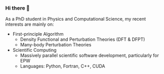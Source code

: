 ### Hi there 👋

As a PhD student in Physics and Computational Science, my recent interests are mainly on:
- First-principle Algorithm
  - Density Functional and Perturbation Theories (DFT & DFPT)
  - Many-body Perturbation Theories
- Scientific Computing
  - Massively parallel scientific software development, particularly for EPW
  - Languages: Python, Fortran, C++, CUDA

<!--
**kaifaluo/kaifaluo** is a ✨ _special_ ✨ repository because its `README.md` (this file) appears on your GitHub profile.

Here are some ideas to get you started:

- 🔭 I’m currently working on ...
- 🌱 I’m currently learning ...
- 👯 I’m looking to collaborate on ...
- 🤔 I’m looking for help with ...
- 💬 Ask me about ...
- 📫 How to reach me: ...
- 😄 Pronouns: ...
- ⚡ Fun fact: ...
-->
